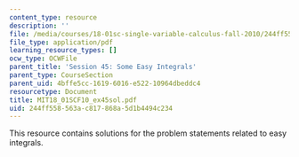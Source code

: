```yaml
---
content_type: resource
description: ''
file: /media/courses/18-01sc-single-variable-calculus-fall-2010/244ff558563ac817868a5d1b4494c234_MIT18_01SCF10_ex45sol.pdf
file_type: application/pdf
learning_resource_types: []
ocw_type: OCWFile
parent_title: 'Session 45: Some Easy Integrals'
parent_type: CourseSection
parent_uid: 4bffe5cc-1619-6016-e522-10964dbeddc4
resourcetype: Document
title: MIT18_01SCF10_ex45sol.pdf
uid: 244ff558-563a-c817-868a-5d1b4494c234
---
```

This resource contains solutions for the problem statements related to easy integrals.